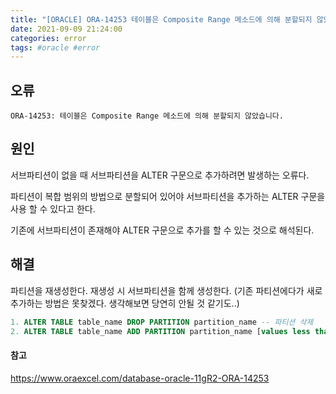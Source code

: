```yaml
---
title: "[ORACLE] ORA-14253 테이블은 Composite Range 메소드에 의해 분할되지 않았습니다."
date: 2021-09-09 21:24:00
categories: error
tags: #oracle #error
---
```



## 오류
```
ORA-14253: 테이블은 Composite Range 메소드에 의해 분할되지 않았습니다.
```

## 원인



서브파티션이 없을 때 서브파티션을 ALTER 구문으로 추가하려면 발생하는 오류다.


파티션이 복합 범위의 방법으로 분할되어 있어야 서브파티션을 추가하는 ALTER 구문을 사용 할 수 있다고 한다.


기존에 서브파티션이 존재해야 ALTER 구문으로 추가를 할 수 있는 것으로 해석된다.



## 해결



파티션을 재생성한다. 재생성 시 서브파티션을 함께 생성한다. (기존 파티션에다가 새로 추가하는 방법은 못찾겠다. 생각해보면 당연히 안될 것 같기도..)



```sql
1. ALTER TABLE table_name DROP PARTITION partition_name -- 파티션 삭제
2. ALTER TABLE table_name ADD PARTITION partition_name [values less than / values / 공백 ] (SUBPARTITION subpartition_name [values / 공백 ])  -- 파티션과 서브파티션 생성
```


#### 참고
https://www.oraexcel.com/database-oracle-11gR2-ORA-14253

